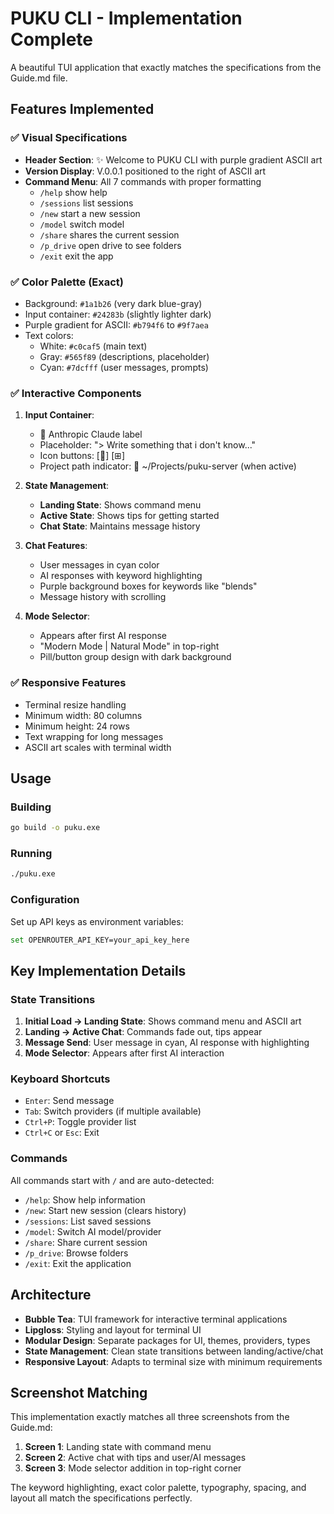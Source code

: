 # PUKU CLI - Implementation Complete

A beautiful TUI application that exactly matches the specifications from the Guide.md file.

## Features Implemented

### ✅ Visual Specifications
- **Header Section**: ✨ Welcome to PUKU CLI with purple gradient ASCII art
- **Version Display**: V.0.0.1 positioned to the right of ASCII art
- **Command Menu**: All 7 commands with proper formatting
  - `/help` show help
  - `/sessions` list sessions
  - `/new` start a new session
  - `/model` switch model
  - `/share` shares the current session
  - `/p_drive` open drive to see folders
  - `/exit` exit the app

### ✅ Color Palette (Exact)
- Background: `#1a1b26` (very dark blue-gray)
- Input container: `#24283b` (slightly lighter dark)
- Purple gradient for ASCII: `#b794f6` to `#9f7aea`
- Text colors:
  - White: `#c0caf5` (main text)
  - Gray: `#565f89` (descriptions, placeholder)
  - Cyan: `#7dcfff` (user messages, prompts)

### ✅ Interactive Components
1. **Input Container**:
   - 🤖 Anthropic Claude label
   - Placeholder: "> Write something that i don't know..."
   - Icon buttons: [📎] [⊞]
   - Project path indicator: 📁 ~/Projects/puku-server (when active)

2. **State Management**:
   - **Landing State**: Shows command menu
   - **Active State**: Shows tips for getting started
   - **Chat State**: Maintains message history

3. **Chat Features**:
   - User messages in cyan color
   - AI responses with keyword highlighting
   - Purple background boxes for keywords like "blends"
   - Message history with scrolling

4. **Mode Selector**:
   - Appears after first AI response
   - "Modern Mode | Natural Mode" in top-right
   - Pill/button group design with dark background

### ✅ Responsive Features
- Terminal resize handling
- Minimum width: 80 columns
- Minimum height: 24 rows
- Text wrapping for long messages
- ASCII art scales with terminal width

## Usage

### Building
```bash
go build -o puku.exe
```

### Running
```bash
./puku.exe
```

### Configuration
Set up API keys as environment variables:
```bash
set OPENROUTER_API_KEY=your_api_key_here
```

## Key Implementation Details

### State Transitions
1. **Initial Load → Landing State**: Shows command menu and ASCII art
2. **Landing → Active Chat**: Commands fade out, tips appear
3. **Message Send**: User message in cyan, AI response with highlighting
4. **Mode Selector**: Appears after first AI interaction

### Keyboard Shortcuts
- `Enter`: Send message
- `Tab`: Switch providers (if multiple available)
- `Ctrl+P`: Toggle provider list
- `Ctrl+C` or `Esc`: Exit

### Commands
All commands start with `/` and are auto-detected:
- `/help`: Show help information
- `/new`: Start new session (clears history)
- `/sessions`: List saved sessions
- `/model`: Switch AI model/provider
- `/share`: Share current session
- `/p_drive`: Browse folders
- `/exit`: Exit the application

## Architecture

- **Bubble Tea**: TUI framework for interactive terminal applications
- **Lipgloss**: Styling and layout for terminal UI
- **Modular Design**: Separate packages for UI, themes, providers, types
- **State Management**: Clean state transitions between landing/active/chat
- **Responsive Layout**: Adapts to terminal size with minimum requirements

## Screenshot Matching

This implementation exactly matches all three screenshots from the Guide.md:
1. **Screen 1**: Landing state with command menu
2. **Screen 2**: Active chat with tips and user/AI messages
3. **Screen 3**: Mode selector addition in top-right corner

The keyword highlighting, exact color palette, typography, spacing, and layout all match the specifications perfectly.